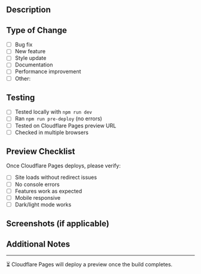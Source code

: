 ## Description
<!-- Brief description of changes -->

## Type of Change
- [ ] Bug fix
- [ ] New feature
- [ ] Style update
- [ ] Documentation
- [ ] Performance improvement
- [ ] Other: 

## Testing
- [ ] Tested locally with `npm run dev`
- [ ] Ran `npm run pre-deploy` (no errors)
- [ ] Tested on Cloudflare Pages preview URL
- [ ] Checked in multiple browsers

## Preview Checklist
Once Cloudflare Pages deploys, please verify:
- [ ] Site loads without redirect issues
- [ ] No console errors
- [ ] Features work as expected
- [ ] Mobile responsive
- [ ] Dark/light mode works

## Screenshots (if applicable)
<!-- Add screenshots here -->

## Additional Notes
<!-- Any additional context -->

---
⏳ Cloudflare Pages will deploy a preview once the build completes.